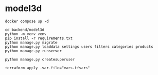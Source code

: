 # model3d

```shell
docker compose up -d
```

```shell
cd backend/model3d
python -m venv venv
pip install -r requirements.txt
python manage.py migrate
python manage.py loaddata settings users filters categories products
python manage.py runserver

python manage.py createsuperuser
```

```shell
terraform apply -var-file="vars.tfvars"
```